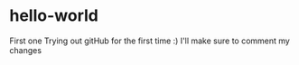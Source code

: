 # hello-world
First one
Trying out gitHub for the first time :)
I'll make sure to comment my changes
